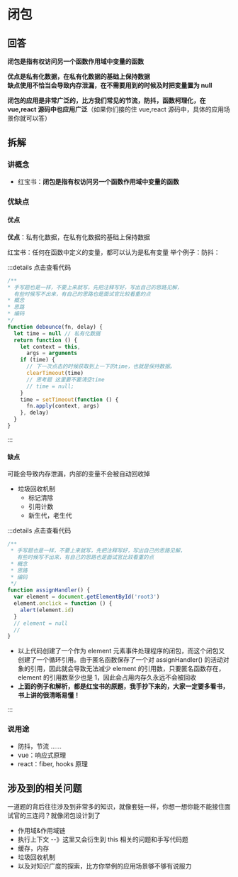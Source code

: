 # 闭包

## 回答

**闭包是指有权访问另一个函数作用域中变量的函数**

**优点是私有化数据，在私有化数据的基础上保持数据**  
**缺点使用不恰当会导致内存泄漏，在不需要用到的时候及时把变量置为 null**

**闭包的应用是非常广泛的，比方我们常见的节流，防抖，函数柯理化，在 vue,react 源码中也应用广泛**（如果你们接的住 vue,react 源码中，具体的应用场景你就可以答）

## 拆解

### 讲概念

- 红宝书：**闭包是指有权访问另一个函数作用域中变量的函数**

### 优缺点

#### 优点

**优点**：私有化数据，在私有化数据的基础上保持数据

红宝书：任何在函数中定义的变量，都可以认为是私有变量 举个例子：防抖：

:::details 点击查看代码

```js
/**
* 手写题也是一样，不要上来就写，先把注释写好，写出自己的思路见解，
  有些时候写不出来，有自己的思路也是面试官比较看重的点
* 概念
* 思路
* 编码
*/
function debounce(fn, delay) {
  let time = null // 私有化数据
  return function () {
    let context = this,
      args = arguments
    if (time) {
      // 下一次点击的时候获取到上一下的time，也就是保持数据。
      clearTimeout(time)
      // 思考题 这里要不要清空time
      // time = null;
    }
    time = setTimeout(function () {
      fn.apply(context, args)
    }, delay)
  }
}
```

:::

#### 缺点

可能会导致内存泄漏，内部的变量不会被自动回收掉

- 垃圾回收机制
  - 标记清除
  - 引用计数
  - 新生代，老生代

:::details 点击查看代码

```js
/**
 * 手写题也是一样，不要上来就写，先把注释写好，写出自己的思路见解，
   有些时候写不出来，有自己的思路也是面试官比较看重的点
 * 概念
 * 思路
 * 编码
 */
function assignHandler() {
  var element = document.getElementById('root3')
  element.onclick = function () {
    alert(element.id)
  }
  // element = null
  //
}
```

- 以上代码创建了一个作为 element 元素事件处理程序的闭包，而这个闭包又创建了一个循环引用。由于匿名函数保存了一个对 assignHandler() 的活动对象的引用，因此就会导致无法减少 element 的引用数，只要匿名函数存在，element 的引用数至少也是 1，因此会占用内存久永远不会被回收
- **上面的例子和解析，都是红宝书的原题，我手抄下来的，大家一定要多看书，书上讲的很清晰易懂！**

:::

### 说用途

- 防抖，节流 ......
- vue：响应式原理
- react：fiber, hooks 原理

## 涉及到的相关问题

一道题的背后往往涉及到非常多的知识，就像套娃一样，你想一想你能不能接住面试官的三连问？就像闭包设计到了

- 作用域&作用域链
- 执行上下文 --》这里又会衍生到 this 相关的问题和手写代码题
- 缓存，内存
- 垃圾回收机制
- 以及对知识广度的探索，比方你举例的应用场景够不够有说服力
